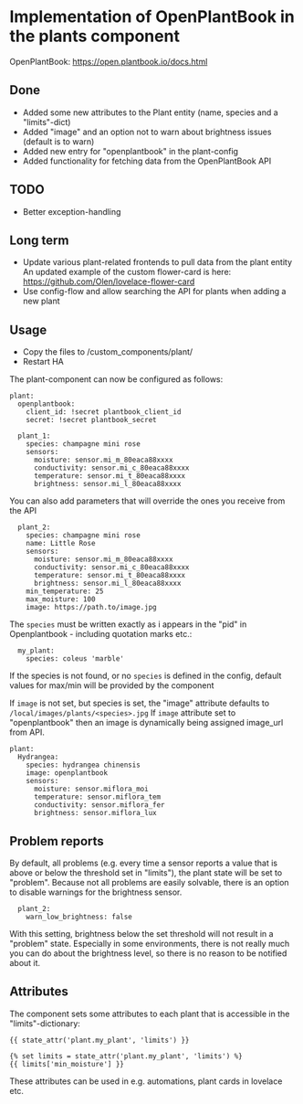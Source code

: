 # Implementation of OpenPlantBook in the plants component

OpenPlantBook: https://open.plantbook.io/docs.html

## Done
* Added some new attributes to the Plant entity (name, species and a "limits"-dict)
* Added "image" and an option not to warn about brightness issues (default is to warn)
* Added new entry for "openplantbook" in the plant-config
* Added functionality for fetching data from the OpenPlantBook API

## TODO
* Better exception-handling

## Long term
* Update various plant-related frontends to pull data from the plant entity
  An updated example of the custom flower-card is here: https://github.com/Olen/lovelace-flower-card
* Use config-flow and allow searching the API for plants when adding a new plant


## Usage
* Copy the files to <config>/custom_components/plant/
* Restart HA

The plant-component can now be configured as follows:

```
plant:
  openplantbook:
    client_id: !secret plantbook_client_id
    secret: !secret plantbook_secret

  plant_1:
    species: champagne mini rose
    sensors:
      moisture: sensor.mi_m_80eaca88xxxx
      conductivity: sensor.mi_c_80eaca88xxxx
      temperature: sensor.mi_t_80eaca88xxxx
      brightness: sensor.mi_l_80eaca88xxxx
```

You can also add parameters that will override the ones you receive from the API

```
  plant_2:
    species: champagne mini rose
    name: Little Rose
    sensors:
      moisture: sensor.mi_m_80eaca88xxxx
      conductivity: sensor.mi_c_80eaca88xxxx
      temperature: sensor.mi_t_80eaca88xxxx
      brightness: sensor.mi_l_80eaca88xxxx
    min_temperature: 25
    max_moisture: 100
    image: https://path.to/image.jpg
```

The `species` must be written exactly as i appears in the "pid" in Openplantbook - including quotation marks etc.:
```
  my_plant:
    species: coleus 'marble'
```
If the species is not found, or no `species` is defined in the config, default values for max/min will be provided by the component

If `image` is not set, but species is set, the "image" attribute defaults to `/local/images/plants/<species>.jpg`
If `image` attribute set to "openplantbook" then an image is dynamically being assigned image_url from API.
```
plant:
  Hydrangea:
    species: hydrangea chinensis
    image: openplantbook
    sensors:
      moisture: sensor.miflora_moi
      temperature: sensor.miflora_tem
      conductivity: sensor.miflora_fer
      brightness: sensor.miflora_lux
```

## Problem reports
By default, all problems (e.g. every time a sensor reports a value that is above or below the threshold set in "limits"), the plant state will be set to "problem".
Because not all problems are easily solvable, there is an option to disable warnings for the brightness sensor.

```
  plant_2:
    warn_low_brightness: false
```
With this setting, brightness below the set threshold will not result in a "problem" state.  Especially in some environments, there is not really much you can do about the brightness level, so there is no reason to be notified about it.

## Attributes
The component sets some attributes to each plant that is accessible in the "limits"-dictionary:
```
{{ state_attr('plant.my_plant', 'limits') }}

{% set limits = state_attr('plant.my_plant', 'limits') %}
{{ limits['min_moisture'] }}
```

These attributes can be used in e.g. automations, plant cards in lovelace etc.

